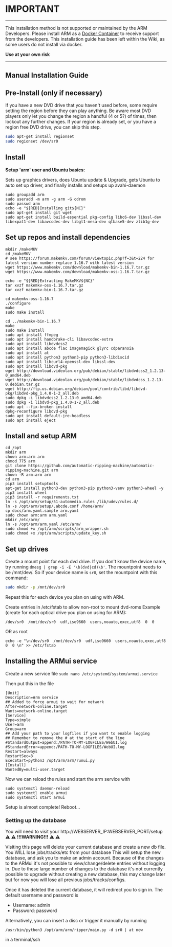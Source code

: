 # IMPORTANT

***
This installation method is not supported or maintained by the ARM Developers.
Please install ARM as a [Docker Container](https://github.com/automatic-ripping-machine/automatic-ripping-machine/wiki/docker) to receive support from the developers.
This installation guide has been left within the Wiki, as some users do not install via docker.

**Use at your own risk** 

***

## Manual Installation Guide

## Pre-Install (only if necessary)

If you have a new DVD drive that you haven't used before, some require setting the region before they can play anything.  Be aware most DVD players only let you change the region a handful (4 or 5?) of times, then lockout any further changes.  If your region is already set, or you have a region free DVD drive, you can skip this step.

```bash
sudo apt-get install regionset
sudo regionset /dev/sr0
```

## Install

**Setup 'arm' user and Ubuntu basics:**

Sets up graphics drivers, does Ubuntu update & Upgrade, gets Ubuntu to auto set up driver, and finally installs and setups up avahi-daemon
```
sudo groupadd arm
sudo useradd -m arm -g arm -G cdrom
sudo passwd arm
echo -e "${RED}Installing git${NC}"
sudo apt-get install git wget
sudo apt-get install build-essential pkg-config libc6-dev libssl-dev libexpat1-dev libavcodec-dev libgl1-mesa-dev qtbase5-dev zlib1g-dev

```

## Set up repos and install dependencies

```
mkdir /makeMKV
cd /makeMKV
# see https://forum.makemkv.com/forum/viewtopic.php?f=3&t=224 for latest version number replace 1.16.7 with latest version
wget https://www.makemkv.com/download/makemkv-bin-1.16.7.tar.gz
wget https://www.makemkv.com/download/makemkv-oss-1.16.7.tar.gz

echo -e "${RED}Extracting MakeMKV${NC}"
tar xvzf makemkv-oss-1.16.7.tar.gz
tar xvzf makemkv-bin-1.16.7.tar.gz

cd makemkv-oss-1.16.7
./configure
make
sudo make install

cd ../makemkv-bin-1.16.7
make
sudo make install
sudo apt install ffmpeg
sudo apt install handbrake-cli libavcodec-extra
sudo apt install libdvdcss2
sudo apt install abcde flac imagemagick glyrc cdparanoia
sudo apt install at
sudo apt install python3 python3-pip python3-libdiscid
sudo apt install libcurl4-openssl-dev libssl-dev  
sudo apt install libdvd-pkg
wget http://download.videolan.org/pub/debian/stable/libdvdcss2_1.2.13-0_amd64.deb
wget http://download.videolan.org/pub/debian/stable/libdvdcss_1.2.13-0.debian.tar.gz
wget http://ftp.us.debian.org/debian/pool/contrib/libd/libdvd-pkg/libdvd-pkg_1.4.0-1-2_all.deb
sudo dpkg -i libdvdcss2_1.2.13-0_amd64.deb
sudo dpkg -i libdvd-pkg_1.4.0-1-2_all.deb
sudo apt --fix-broken install
dpkg-reconfigure libdvd-pkg
sudo apt install default-jre-headless
sudo apt install eject

```

## Install and setup ARM

```
cd /opt
mkdir arm
chown arm:arm arm
chmod 775 arm
git clone https://github.com/automatic-ripping-machine/automatic-ripping-machine.git arm
chown -R arm:arm arm
cd arm
pip3 install setuptools
apt-get install python3-dev python3-pip python3-venv python3-wheel -y
pip3 install wheel
pip3 install -r requirements.txt 
ln -s /opt/arm/setup/51-automedia.rules /lib/udev/rules.d/
ln -s /opt/arm/setup/.abcde.conf /home/arm/
cp docs/arm.yaml.sample arm.yaml
sudo chown arm:arm arm.yaml
mkdir /etc/arm/
ln -s /opt/arm/arm.yaml /etc/arm/
sudo chmod +x /opt/arm/scripts/arm_wrapper.sh
sudo chmod +x /opt/arm/scripts/update_key.sh

```

## Set up drives

  Create a mount point for each dvd drive.
  If you don't know the device name, try running `dmesg | grep -i -E '\b(dvd|cd)\b'`.  The mountpoint needs to be /mnt/dev/<device name>.
  So if your device name is `sr0`, set the mountpoint with this command:
  ```bash
  sudo mkdir -p /mnt/dev/sr0
  ```
  Repeat this for each device you plan on using with ARM.

  Create entries in /etc/fstab to allow non-root to mount dvd-roms
  Example (create for each optical drive you plan on using for ARM):
  ```
  /dev/sr0  /mnt/dev/sr0  udf,iso9660  users,noauto,exec,utf8  0  0
  ```
  OR as root
  ```
  echo -e "\n/dev/sr0  /mnt/dev/sr0  udf,iso9660  users,noauto,exec,utf8  0  0 \n" >> /etc/fstab
  ```

## Installing the ARMui service
Create a new service file
```sudo nano /etc/systemd/system/armui.service ``` 

Then put this in the file
```
[Unit]
Description=Arm service
## Added to force armui to wait for network
After=network-online.target
Wants=network-online.target
[Service]
Type=simple
User=arm
Group=arm
## Add your path to your logfiles if you want to enable logging
## Remember to remove the # at the start of the line
#StandardOutput=append:/PATH-TO-MY-LOGFILES/WebUI.log
#StandardError=append:/PATH-TO-MY-LOGFILES/WebUI.log
Restart=always
RestartSec=3
ExecStart=python3 /opt/arm/arm/runui.py
[Install]
WantedBy=multi-user.target
```

Now we can reload the rules and start the arm service with
```
sudo systemctl daemon-reload
sudo systemctl enable armui
sudo systemctl start armui
```




Setup is almost complete! Reboot...

### Setting up the database
You will need to visit your http://WEBSERVER_IP:WEBSERVER_PORT/setup  
							&#x26A0; &#x26A0; **!!!WARNING!!!** &#x26A0; &#x26A0;  					

Visiting this page will delete your current database and create a new db file. You WILL lose jobs/tracks/etc from your database
This will setup the new database, and ask you to make an admin account. Because of the changes to the ARMui it's not possible to view/change/delete entries without logging in. 
Due to these large number of changes to the database it's not currently possible to upgrade without creating a new database, this may change later
but for now you will lose all previous jobs/tracks/configs.

Once it has deleted the current database, it will redirect you to sign in. The default username and password is

- Username: admin 
- Password: password


Alternatively, you can insert a disc or trigger it manually by running 
```
/usr/bin/python3 /opt/arm/arm/ripper/main.py -d sr0 | at now
```
in a terminal/ssh